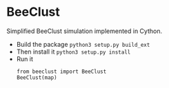 # BeeClust # 

Simplified BeeClust simulation implemented in Cython.

 - Build the package `python3 setup.py build_ext`
 - Then install it `python3 setup.py install`
 - Run it 
     ```
    from beeclust import BeeClust
    BeeClust(map)
    ``` 